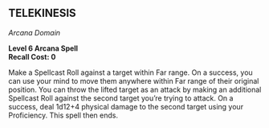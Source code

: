 ## TELEKINESIS  
_Arcana Domain_

**Level 6 Arcana Spell**  
**Recall Cost: 0**

Make a Spellcast Roll against a target within Far range. On a success, you can use your mind to move them anywhere within Far range of their original position. You can throw the lifted target as an attack by making an additional Spellcast Roll against the second target you’re trying to attack. On a success, deal 1d12+4 physical damage to the second target using your Proficiency. This spell then ends.  